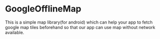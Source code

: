 # GoogleOfflineMap
This is a simple map library(for android) which can help your app to fetch google map tiles beforehand so that our app can use map without network available.
